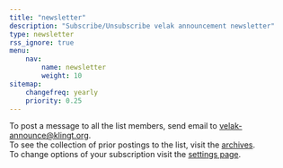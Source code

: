 ```yaml
---
title: "newsletter"
description: "Subscribe/Unsubscribe velak announcement newsletter"
type: newsletter
rss_ignore: true
menu:
    nav:
        name: newsletter
        weight: 10
sitemap:
    changefreq: yearly
    priority: 0.25
---
```


To post a message to all the list members, send email to <velak-announce@klingt.org>.  
To see the collection of prior postings to the list, visit the [archives](http://klingt.org/pipermail/velak-announce/).  
To change options of your subscription visit the [settings page](https://klingt.org/cgi-bin/mailman/options/velak-announce/).
